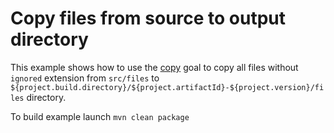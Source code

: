 # Copy files from source to output directory
This example shows how to use the [copy](http://directory-content-maven-plugin.projects.gabrys.biz/1.0.2/copy-mojo.html) goal to copy all files without `ignored` extension from `src/files` to `${project.build.directory}/${project.artifactId}-${project.version}/files` directory.

To build example launch `mvn clean package`
